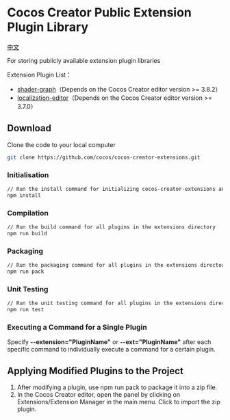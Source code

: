 # Cocos Creator Public Extension Plugin Library

[中文](./README.zh-CN.MD)

For storing publicly available extension plugin libraries

Extension Plugin List：

- [shader-graph](extensions/shader-graph/README.zh-CN.md)（Depends on the Cocos Creator editor version >= 3.8.2）
- [localization-editor](./extensions/localization-editor/README.zh-CN.md)（Depends on the Cocos Creator editor version >= 3.7.0）

## Download

Clone the code to your local computer

```bash
git clone https://github.com/cocos/cocos-creator-extensions.git
```

### Initialisation

```bash
// Run the install command for initializing cocos-creator-extensions and all plugins in the extensions directory
npm install
```

### Compilation

```bash
// Run the build command for all plugins in the extensions directory
npm run build
```

### Packaging

```bash
// Run the packaging command for all plugins in the extensions directory
npm run pack
```

### Unit Testing

```bash 
// Run the unit testing command for all plugins in the extensions directory
npm run test 
```

### Executing a Command for a Single Plugin

Specify **--extension="PluginName"** or **--ext="PluginName"** after each specific command to individually execute a command for a certain plugin.

## Applying Modified Plugins to the Project

1. After modifying a plugin, use npm run pack to package it into a zip file.
2. In the Cocos Creator editor, open the panel by clicking on Extensions/Extension Manager in the main menu. Click to import the zip plugin.
